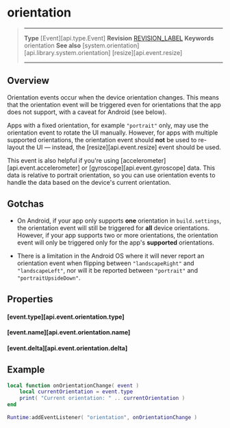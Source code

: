 
# orientation

> --------------------- ------------------------------------------------------------------------------------------
> __Type__              [Event][api.type.Event]
> __Revision__          [REVISION_LABEL](REVISION_URL)
> __Keywords__          orientation
> __See also__          [system.orientation][api.library.system.orientation]
>						[resize][api.event.resize]
> --------------------- ------------------------------------------------------------------------------------------

## Overview

Orientation events occur when the device orientation changes. This means that the orientation event will be triggered even for orientations that the app does not support, with a caveat for Android (see&nbsp;below).

Apps with a fixed orientation, for example `"portrait"` only, may use the orientation event to rotate the UI manually. However, for apps with multiple supported orientations, the orientation event should __not__ be used to re-layout the UI &mdash; instead, the [resize][api.event.resize] event should be used.

This event is also helpful if you're using [accelerometer][api.event.accelerometer] or [gyroscope][api.event.gyroscope] data. This data is relative to portrait orientation, so you can use orientation events to handle the data based on the device's current orientation.

## Gotchas

* On Android, if your app only supports __one__ orientation in `build.settings`, the orientation event will still be triggered for __all__ device orientations. However, if your app supports two or more orientations, the orientation event will only be triggered only for the app's __supported__ orientations.

* There is a limitation in the Android OS where it will never report an orientation event when flipping between `"landscapeRight"` and `"landscapeLeft"`, nor will it be reported between `"portrait"` and `"portraitUpsideDown"`.


## Properties

#### [event.type][api.event.orientation.type]

#### [event.name][api.event.orientation.name]

#### [event.delta][api.event.orientation.delta]

## Example

``````lua
local function onOrientationChange( event )
    local currentOrientation = event.type
    print( "Current orientation: " .. currentOrientation )
end
 
Runtime:addEventListener( "orientation", onOrientationChange )
``````
